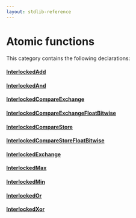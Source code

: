 ```yaml
---
layout: stdlib-reference
---
```

# Atomic functions

This category contains the following declarations:

#### [InterlockedAdd](/stdlib-reference/global-decls/interlockedadd-0b)

#### [InterlockedAnd](/stdlib-reference/global-decls/interlockedand-0b)

#### [InterlockedCompareExchange](/stdlib-reference/global-decls/interlockedcompareexchange-0bi)

#### [InterlockedCompareExchangeFloatBitwise](/stdlib-reference/global-decls/interlockedcompareexchangefloatbitwise-0biqv)

#### [InterlockedCompareStore](/stdlib-reference/global-decls/interlockedcomparestore-0bi)

#### [InterlockedCompareStoreFloatBitwise](/stdlib-reference/global-decls/interlockedcomparestorefloatbitwise-0bins)

#### [InterlockedExchange](/stdlib-reference/global-decls/interlockedexchange-0b)

#### [InterlockedMax](/stdlib-reference/global-decls/interlockedmax-0b)

#### [InterlockedMin](/stdlib-reference/global-decls/interlockedmin-0b)

#### [InterlockedOr](/stdlib-reference/global-decls/interlockedor-0b)

#### [InterlockedXor](/stdlib-reference/global-decls/interlockedxor-0b)

